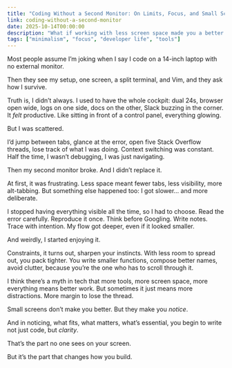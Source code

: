 ```yaml
---
title: "Coding Without a Second Monitor: On Limits, Focus, and Small Screens"
link: coding-without-a-second-monitor
date: 2025-10-14T00:00:00
description: "What if working with less screen space made you a better developer?"
tags: ["minimalism", "focus", "developer life", "tools"]
---
```


Most people assume I’m joking when I say I code on a 14-inch laptop with no external monitor.

Then they see my setup, one screen, a split terminal, and Vim, and they ask how I survive.

Truth is, I didn’t always. I used to have the whole cockpit: dual 24s, browser open wide, logs on one side, docs on the other, Slack buzzing in the corner. It *felt* productive. Like sitting in front of a control panel, everything glowing.

But I was scattered.

I’d jump between tabs, glance at the error, open five Stack Overflow threads, lose track of what I was doing. Context switching was constant. Half the time, I wasn’t debugging, I was just navigating.

Then my second monitor broke. And I didn’t replace it.

At first, it was frustrating. Less space meant fewer tabs, less visibility, more alt-tabbing. But something else happened too: I got slower... and more deliberate.

I stopped having everything visible all the time, so I had to choose. Read the error carefully. Reproduce it once. Think before Googling. Write notes. Trace with intention. My flow got deeper, even if it looked smaller.

And weirdly, I started enjoying it.

Constraints, it turns out, sharpen your instincts. With less room to spread out, you pack tighter. You write smaller functions, compose better names, avoid clutter, because you’re the one who has to scroll through it.

I think there’s a myth in tech that more tools, more screen space, more everything means better work. But sometimes it just means more distractions. More margin to lose the thread.

Small screens don’t make you better. But they make you *notice*.

And in noticing, what fits, what matters, what’s essential, you begin to write not just code, but *clarity*.

That’s the part no one sees on your screen.

But it’s the part that changes how you build.